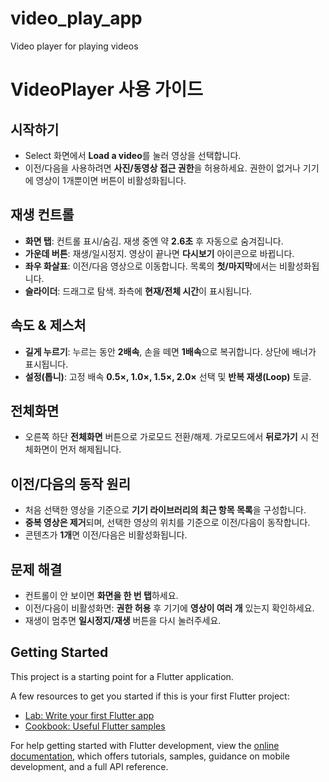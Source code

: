# video_play_app

Video player for playing videos

# VideoPlayer 사용 가이드

## 시작하기
- Select 화면에서 **Load a video**를 눌러 영상을 선택합니다.
- 이전/다음을 사용하려면 **사진/동영상 접근 권한**을 허용하세요. 권한이 없거나 기기에 영상이 1개뿐이면 버튼이 비활성화됩니다.

## 재생 컨트롤
- **화면 탭**: 컨트롤 표시/숨김. 재생 중엔 약 **2.6초** 후 자동으로 숨겨집니다.
- **가운데 버튼**: 재생/일시정지. 영상이 끝나면 **다시보기** 아이콘으로 바뀝니다.
- **좌우 화살표**: 이전/다음 영상으로 이동합니다. 목록의 **첫/마지막**에서는 비활성화됩니다.
- **슬라이더**: 드래그로 탐색. 좌측에 **현재/전체 시간**이 표시됩니다.

## 속도 & 제스처
- **길게 누르기**: 누르는 동안 **2배속**, 손을 떼면 **1배속**으로 복귀합니다. 상단에 배너가 표시됩니다.
- **설정(톱니)**: 고정 배속 **0.5×, 1.0×, 1.5×, 2.0×** 선택 및 **반복 재생(Loop)** 토글.

## 전체화면
- 오른쪽 하단 **전체화면** 버튼으로 가로모드 전환/해제. 가로모드에서 **뒤로가기** 시 전체화면이 먼저 해제됩니다.

## 이전/다음의 동작 원리
- 처음 선택한 영상을 기준으로 **기기 라이브러리의 최근 항목 목록**을 구성합니다.
- **중복 영상은 제거**되며, 선택한 영상의 위치를 기준으로 이전/다음이 동작합니다.
- 콘텐츠가 **1개**면 이전/다음은 비활성화됩니다.

## 문제 해결
- 컨트롤이 안 보이면 **화면을 한 번 탭**하세요.
- 이전/다음이 비활성화면: **권한 허용** 후 기기에 **영상이 여러 개** 있는지 확인하세요.
- 재생이 멈추면 **일시정지/재생** 버튼을 다시 눌러주세요.


## Getting Started

This project is a starting point for a Flutter application.

A few resources to get you started if this is your first Flutter project:

- [Lab: Write your first Flutter app](https://docs.flutter.dev/get-started/codelab)
- [Cookbook: Useful Flutter samples](https://docs.flutter.dev/cookbook)

For help getting started with Flutter development, view the
[online documentation](https://docs.flutter.dev/), which offers tutorials,
samples, guidance on mobile development, and a full API reference.
